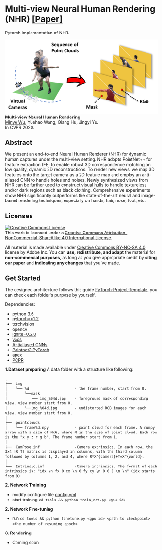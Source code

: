 # Multi-view Neural Human Rendering (NHR) [[Paper]](http://openaccess.thecvf.com/content_CVPR_2020/papers/Wu_Multi-View_Neural_Human_Rendering_CVPR_2020_paper.pdf) 

Pytorch implementation of NHR.

![framework](docs/figures/concept.png)
**Multi-view Neural Human Rendering** </br>
[Minye Wu](https://github.com/wuminye), Yuehao Wang, Qiang Hu, Jingyi Yu.</br>
In CVPR 2020.</br>

## Abstract
We present an end-to-end Neural Human Renderer (NHR) for dynamic human captures under the multi-view setting. NHR adopts PointNet++ for feature extraction (FE) to enable robust 3D correspondence matching on low quality, dynamic 3D reconstructions. To render new views, we map 3D features onto the target camera as a 2D feature map and employ an anti-aliased CNN to handle holes and noises. Newly synthesized views from NHR can be further used to construct visual hulls to handle textureless and/or dark regions such as black clothing. Comprehensive experiments show NHR significantly outperforms the state-of-the-art neural and image-based rendering techniques, especially on hands, hair, nose, foot, etc. 



## Licenses

<a rel="license" href="http://creativecommons.org/licenses/by-nc-sa/4.0/"><img alt="Creative Commons License" style="border-width:0" src="https://i.creativecommons.org/l/by-nc-sa/4.0/80x15.png" /></a><br />This work is licensed under a <a rel="license" href="http://creativecommons.org/licenses/by-nc-sa/4.0/">Creative Commons Attribution-NonCommercial-ShareAlike 4.0 International License</a>.

All material is made available under [Creative Commons BY-NC-SA 4.0](https://creativecommons.org/licenses/by-nc-sa/4.0/legalcode) license by Adobe Inc. You can **use, redistribute, and adapt** the material for **non-commercial purposes**, as long as you give appropriate credit by **citing our paper** and **indicating any changes** that you've made.







## Get Started
The designed architecture follows this guide [PyTorch-Project-Template](https://github.com/L1aoXingyu/PyTorch-Project-Template), you can check each folder's purpose by yourself.

Dependencies:
- python 3.6
- [pytorch>=1.2](https://pytorch.org/)
- torchvision
- opencv
- [ignite=0.2.0](https://github.com/pytorch/ignite)
- [yacs](https://github.com/rbgirshick/yacs)
- [Antialiased CNNs](https://github.com/adobe/antialiased-cnns)
- [Pointnet2.PyTorch](https://github.com/sshaoshuai/Pointnet2.PyTorch)
- [apex](https://github.com/NVIDIA/apex)
- [PCPR](https://github.com/wuminye/PCPR)


**1.Dataset preparing**
A data folder with a structure like following: 
```
.
├──  img
│    └── %d    					- the frame number, start from 0.
│        └──mask
│        	└── img_%04d.jpg	- foreground mask of corresponding view. view number start from 0. 
│        └──img_%04d.jpg   		- undistorted RGB images for each view. view number start from 0.
│
├──  pointclouds				
│    └── frame%d.npy			- point cloud for each frame. A numpy array with a size of Nx6, where N is the size of point cloud. Each row is the "x y z r g b". The frame number start from 1.
│
├──  CamPose.inf				-Camera extrinsics. In each row, the 3x4 [R T] matrix is displayed in columns, with the third column followed by columns 1, 2, and 4, where R*X^{camera}+T=X^{world}.
│
└──  Intrinsic.inf				-Camera intrinsics. The format of each intrinsics is: "idx \n fx 0 cx \n 0 fy cy \n 0 0 1 \n \n" (idx starts from 0)
```

**2. Network Training**
- modify configure file [config.yml](./configs/config.yml)
- start training  `cd tools && python train_net.py <gpu id>`

**2. Network Fine-tuning**
- run  `cd tools && python finetune.py <gpu id> <path to checkpoint> <the number of resuming epoch>`

**3. Rendering**
- Coming soon



